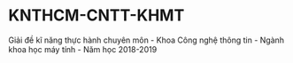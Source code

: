 # KNTHCM-CNTT-KHMT
Giải đề kĩ năng thực hành chuyên môn - Khoa Công nghệ thông tin - Ngành khoa học máy tính - Năm học 2018-2019

